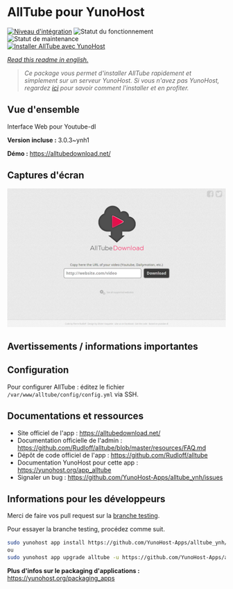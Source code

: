 <!--
N.B.: This README was automatically generated by https://github.com/YunoHost/apps/tree/master/tools/README-generator
It shall NOT be edited by hand.
-->

# AllTube pour YunoHost

[![Niveau d'intégration](https://dash.yunohost.org/integration/alltube.svg)](https://dash.yunohost.org/appci/app/alltube) ![Statut du fonctionnement](https://ci-apps.yunohost.org/ci/badges/alltube.status.svg) ![Statut de maintenance](https://ci-apps.yunohost.org/ci/badges/alltube.maintain.svg)  
[![Installer AllTube avec YunoHost](https://install-app.yunohost.org/install-with-yunohost.svg)](https://install-app.yunohost.org/?app=alltube)

*[Read this readme in english.](./README.md)*

> *Ce package vous permet d'installer AllTube rapidement et simplement sur un serveur YunoHost.
Si vous n'avez pas YunoHost, regardez [ici](https://yunohost.org/#/install) pour savoir comment l'installer et en profiter.*

## Vue d'ensemble

Interface Web pour Youtube-dl

**Version incluse :** 3.0.3~ynh1


**Démo :** https://alltubedownload.net/

## Captures d'écran

![Capture d'écran de AllTube](./doc/screenshots/screenshot.png)

## Avertissements / informations importantes

## Configuration

Pour configurer AllTube : éditez le fichier `/var/www/alltube/config/config.yml` via SSH.

## Documentations et ressources

* Site officiel de l'app : <https://alltubedownload.net/>
* Documentation officielle de l'admin : <https://github.com/Rudloff/alltube/blob/master/resources/FAQ.md>
* Dépôt de code officiel de l'app : <https://github.com/Rudloff/alltube>
* Documentation YunoHost pour cette app : <https://yunohost.org/app_alltube>
* Signaler un bug : <https://github.com/YunoHost-Apps/alltube_ynh/issues>

## Informations pour les développeurs

Merci de faire vos pull request sur la [branche testing](https://github.com/YunoHost-Apps/alltube_ynh/tree/testing).

Pour essayer la branche testing, procédez comme suit.

``` bash
sudo yunohost app install https://github.com/YunoHost-Apps/alltube_ynh/tree/testing --debug
ou
sudo yunohost app upgrade alltube -u https://github.com/YunoHost-Apps/alltube_ynh/tree/testing --debug
```

**Plus d'infos sur le packaging d'applications :** <https://yunohost.org/packaging_apps>
